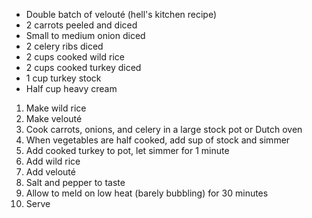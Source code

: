 - Double batch of velouté (hell's kitchen recipe)
- 2 carrots peeled and diced
- Small to medium onion diced
- 2 celery ribs diced
- 2 cups cooked wild rice
- 2 cups cooked turkey diced
- 1 cup turkey stock
- Half cup heavy cream


1. Make wild rice
2. Make velouté
3. Cook carrots, onions, and celery in a large stock pot or Dutch oven
4. When vegetables are half cooked, add sup of stock and simmer
5. Add cooked turkey to pot, let simmer for 1 minute
6. Add wild rice
7. Add velouté
8. Salt and pepper to taste
9. Allow to meld on low heat (barely bubbling) for 30 minutes
10. Serve 
